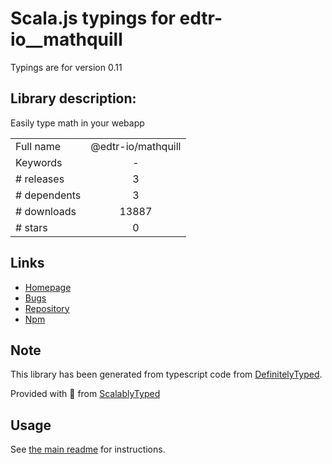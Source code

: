 
# Scala.js typings for edtr-io__mathquill

Typings are for version 0.11

## Library description:
Easily type math in your webapp

|                    |                 |
| ------------------ | :-------------: |
| Full name          | @edtr-io/mathquill |
| Keywords           | - |
| # releases         | 3 |
| # dependents       | 3 |
| # downloads        | 13887 |
| # stars            | 0 |

## Links
- [Homepage](https://github.com/edtr-io/mathquill#readme)
- [Bugs](https://github.com/edtr-io/mathquill/issues)
- [Repository](https://github.com/edtr-io/mathquill)
- [Npm](https://www.npmjs.com/package/%40edtr-io%2Fmathquill)
    


## Note
This library has been generated from typescript code from [DefinitelyTyped](https://definitelytyped.org).

Provided with :purple_heart: from [ScalablyTyped](https://github.com/oyvindberg/ScalablyTyped)

## Usage
See [the main readme](../../readme.md) for instructions.


